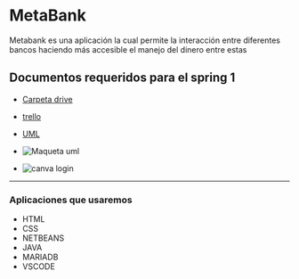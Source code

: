 # MetaBank 

Metabank es una aplicación la cual permite la interacción entre diferentes bancos haciendo más accesible el manejo del dinero entre estas

## Documentos requeridos para el spring 1
- [Carpeta drive](https://drive.google.com/drive/folders/1xlujYkwU5Sen0VlPSf3Wt-1bpYTXgDGa)

- [trello](https://trello.com/b/DVxhdeOx/metabank)
- [UML](https://lucid.app/lucidchart/dadb70fb-a5d8-4d17-8cfe-eab8a26bc029/edit?invitationId=inv_79f89a01-52fd-418b-bbea-6ee540eb5b8e&page=0_0#)
- ![Maqueta uml](imagenes/uml_prototipo.jpgz)
-  ![canva login](https://www.canva.com/design/DAFKdcb7Amw/IenTdCylVMsJ7XtCqcu1dQ/edit?utm_content=DAFKdcb7Amw&utm_campaign=designshare&utm_medium=link2&utm_source=sharebutton#1)
---
### Aplicaciones que usaremos

- HTML
- CSS
- NETBEANS
- JAVA
- MARIADB
- VSCODE